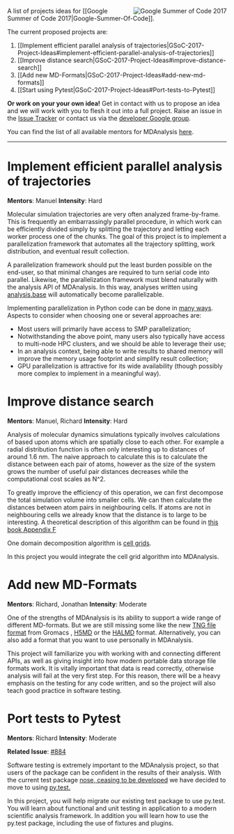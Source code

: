 <img src="https://developers.google.com/open-source/gsoc/images/gsoc2016-sun-373x373.png" title="Google Summer of Code 2017" alt="Google Summer of Code 2017" align="right"/>
A list of projects ideas for [[Google Summer of Code 2017|Google-Summer-Of-Code]].

The current proposed projects are:

1. [[Implement efficient parallel analysis of trajectories|GSoC-2017-Project-Ideas#implement-efficient-parallel-analysis-of-trajectories]]
2. [[Improve distance search|GSoC-2017-Project-Ideas#improve-distance-search]]
3. [[Add new MD-Formats|GSoC-2017-Project-Ideas#add-new-md-formats]]
3. [[Start using Pytest|GSoC-2017-Project-Ideas#Port-tests-to-Pytest]]

**Or work on your your own idea!** Get in contact with us to propose an idea and we will work with you to flesh it out into a full project. Raise an issue in the [Issue Tracker](/MDAnalysis/mdanalysis/issues) or contact us via the [developer Google group](http://developers.mdanalysis.org).

You can find the list of all available mentors for MDAnalysis [here](https://github.com/MDAnalysis/mdanalysis/wiki/Google-Summer-Of-Code#available-mentors).

------

# Implement efficient parallel analysis of trajectories 

**Mentors**: Manuel
**Intensity**: Hard

Molecular simulation trajectories are very often analyzed frame-by-frame. This is frequently an embarrassingly parallel procedure, in which work can be efficiently divided simply by splitting the trajectory and letting each worker process one of the chunks. The goal of this project is to implement a parallelization framework that automates all the trajectory splitting, work distribution, and eventual result collection.

A parallelization framework should put the least burden possible on the end-user, so that minimal changes are required to turn serial code into parallel. Likewise, the parallelization framework must blend naturally with the analysis API of MDAnalysis. In this way, analyses written using [analysis.base](https://github.com/MDAnalysis/mdanalysis/blob/5b6471d93a36581d06ec73a1a0bddc8a460d4213/package/MDAnalysis/analysis/base.py#L35) will automatically become parallelizable.

Implementing parallelization in Python code can be done in [many ways](https://wiki.python.org/moin/ParallelProcessing). Aspects to consider when choosing one or several approaches are:
- Most users will primarily have access to SMP parallelization;
- Notwithstanding the above point, many users also typically have access to multi-node HPC clusters, and we should be able to leverage their use;
- In an analysis context, being able to write results to shared memory will improve the memory usage footprint and simplify result collection;
- GPU parallelization is attractive for its wide availability (though possibly more complex to implement in a meaningful way).

# Improve distance search 

**Mentors**: Manuel, Richard
**Intensity**: Hard

Analysis of molecular dynamics simulations typically involves calculations of based upon atoms which are spatially close to each other.  For example a radial distribution function is often only interesting up to distances of around 1.6 nm.
The naive approach to calculate this is to calculate the distance between each pair of atoms, however as the size of the system grows the number of useful pair distances decreases while the computational cost scales as N^2.

To greatly improve the efficiency of this operation, we can first decompose the total simulation volume into smaller cells.  We can then calculate the distances between atom pairs in neighbouring cells. If atoms are not in neighbouring cells we already know that the distance is to large to be interesting. A theoretical description of this algorithm can be found in [this book Appendix F](http://www.amazon.de/Understanding-Molecular-Simulation-Applications-Computational/dp/0122673514%3FSubscriptionId%3DAKIAILSHYYTFIVPWUY6Q%26tag%3Dduckduckgo-ffnt-de-21%26linkCode%3Dxm2%26camp%3D2025%26creative%3D165953%26creativeASIN%3D0122673514)

One domain decomposition algorithm is [cell grids](https://github.com/richardjgowers/cellgrid).

In this project you would integrate the cell grid algorithm into MDAnalysis. 

# Add new MD-Formats

**Mentors**: Richard, Jonathan
**Intensity**: Moderate

One of the strengths of MDAnalysis is its ability to support a wide range of different MD-formats. But we are still missing some like the new [TNG file format](http://onlinelibrary.wiley.com/doi/10.1002/jcc.23495/abstract) from Gromacs , [H5MD](https://github.com/pdebuyl/pyh5md) or the [HALMD](http://halmd.org/) format. Alternatively, you can also add a format that you want to use personally in MDAnalysis.

This project will familiarize you with working with and connecting different APIs,
as well as giving insight into how modern portable data storage file formats work.
It is vitally important that data is read correctly, otherwise analysis will fail at the very first step.
For this reason, there will be a heavy emphasis on the testing for any code written,
and so the project will also teach good practice in software testing.

# Port tests to Pytest

**Mentors**: Richard
**Intensity**: Moderate

**Related Issue**: [#884](https://github.com/MDAnalysis/mdanalysis/issues/884)

Software testing is extremely important to the MDAnalysis project, so that users of the package can be confident in the results of their analysis.
With the current test package [nose, ceasing to be developed](http://nose.readthedocs.io/en/latest/#note-to-users) we have decided to move to using [py.test.](http://doc.pytest.org/en/latest/)

In this project, you will help migrate our existing test package to use py.test.
You will learn about functional and unit testing in application to a modern scientific analysis framework.
In addition you will learn how to use the py.test package, including the use of fixtures and plugins.